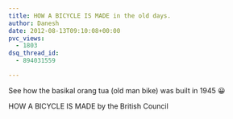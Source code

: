 ```yaml
---
title: HOW A BICYCLE IS MADE in the old days.
author: Danesh
date: 2012-08-13T09:10:08+00:00
pvc_views:
  - 1803
dsq_thread_id:
  - 894031559

---
```

See how the basikal orang tua (old man bike) was built in 1945 😀

HOW A BICYCLE IS MADE by the British Council